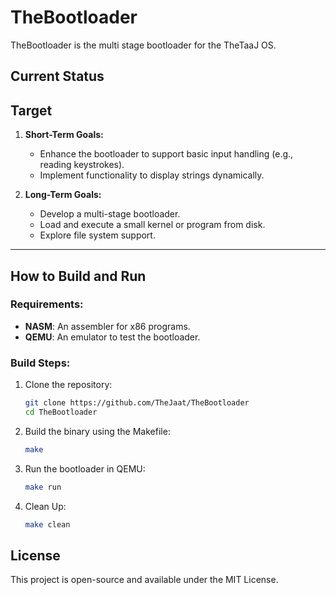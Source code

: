 # TheBootloader

TheBootloader is the multi stage bootloader for the TheTaaJ OS.


## Current Status


## Target
1. **Short-Term Goals:**
   - Enhance the bootloader to support basic input handling (e.g., reading keystrokes).
   - Implement functionality to display strings dynamically.

2. **Long-Term Goals:**
   - Develop a multi-stage bootloader.
   - Load and execute a small kernel or program from disk.
   - Explore file system support.

---

## How to Build and Run
### Requirements:
- **NASM**: An assembler for x86 programs.
- **QEMU**: An emulator to test the bootloader.

### Build Steps:
1. Clone the repository:
   ```bash
   git clone https://github.com/TheJaat/TheBootloader
   cd TheBootloader
   ```
3. Build the binary using the Makefile:
   ```bash
   make
   ```
3. Run the bootloader in QEMU:
   ```bash
   make run
   ```
4. Clean Up:
   ```bash
   make clean
   ```

## License
This project is open-source and available under the MIT License.
